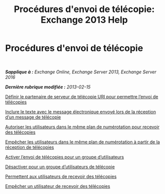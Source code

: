 ﻿---
title: "Procédures d'envoi de télécopie: Exchange 2013 Help"
TOCTitle: Procédures d'envoi de télécopie
ms:assetid: 6732a834-c9d2-4757-8ad9-44aeff6be9f7
ms:mtpsurl: https://technet.microsoft.com/fr-fr/library/JJ938010(v=EXCHG.150)
ms:contentKeyID: 52057092
ms.date: 05/23/2018
mtps_version: v=EXCHG.150
ms.translationtype: MT
---

# Procédures d'envoi de télécopie

 

_**Sapplique à :** Exchange Online, Exchange Server 2013, Exchange Server 2016_

_**Dernière rubrique modifiée :** 2013-02-15_

[Définir le partenaire de serveur de télécopie URI pour permettre l’envoi de télécopies](set-the-partner-fax-server-uri-to-allow-faxing-exchange-2013-help.md)

[Inclure le texte avec le message électronique envoyé lors de la réception d’un message de télécopie](include-text-with-the-email-message-sent-when-a-fax-message-is-received-exchange-2013-help.md)

[Autoriser les utilisateurs dans le même plan de numérotation pour recevoir des télécopies](allow-users-in-the-same-dial-plan-to-receive-faxes-exchange-2013-help.md)

[Empêcher les utilisateurs dans le même plan de numérotation à partir de la réception de télécopies](prevent-users-in-the-same-dial-plan-from-receiving-faxes-exchange-2013-help.md)

[Activer l’envoi de télécopies pour un groupe d’utilisateurs](enable-faxing-for-a-group-of-users-exchange-2013-help.md)

[Désactiver pour un groupe d’utilisateurs de télécopie](disable-faxing-for-a-group-of-users-exchange-2013-help.md)

[Permettent aux utilisateurs de recevoir des télécopies](enable-a-user-to-receive-faxes-exchange-2013-help.md)

[Empêcher un utilisateur de recevoir des télécopies](prevent-a-user-from-receiving-faxes-exchange-2013-help.md)


